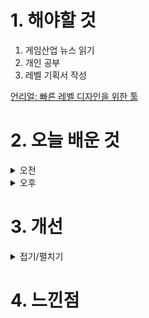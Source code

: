 
# 1. 해야할 것

1. 게임산업 뉴스 읽기 
2. 개인 공부  
3. 레벨 기획서 작성

[언리얼: 빠른 레벨 디자인을 위한 툴](https://www.youtube.com/watch?v=-GyDjoyBQ3o)



# 2. 오늘 배운 것


<details>
<summary>오전</summary>

## 오늘의 뉴스
■ 2024 LCK 스프링 시청 지표 '역대급', 410만 육박
'리그 오브 레전드(LoL)' 이스포츠의 한국 프로 리그를 주최하는 리그 오브 레전드 챔피언스 코리아(대표 오상헌, www.lolesports.com, 이하 'LCK')는 지난 4월 14일(일) 막을 내린 2024 LCK 스프링 스플릿이 '역대급' 시청지표 기록을 세웠다고 밝혔습니다. 지난 14일 서울 송파구 올림픽공원 KSPO돔에서 열린 2024 LCK 스프링 젠지와 T1의 결승전은 최고 동시 접속자 수(PCU; Peak Concurrent User) 4,089,951을 달성했습니다.

■ 게이머가 인정한 스텔라 블레이드, '유저 평점 1위' 
출시 전후 큰 관심과 함께 플레이한 유저들로부터 호평을 받고 있는 스텔라 블레이드가 게임 평점 웹사이트 메타 크리틱 유저 점수 9.2점을 기록, 주요 대작들과 함께 PS5 게임 중 가장 높은 점수를 기록하고 있습니다. 스텔라 블레이드는 이를 통해 매체 평점은 82점으로 'Generally Favorable' 평가를 받지만, 유저 평가는 'Universal Acclaim'를 기록 중입니다.

■ '드래곤 퀘스트X 오프라인', PS 버전 체험판 배포 
그 드래곤 퀘스트의 온라인 버전인 '드래곤 퀘스트 X'를 기반으로 한 '드래곤 퀘스트 X 다섯 종족의 각성 오프라인(이하 드래곤 퀘스트 X 오프라인)'의 PS5, PS4 한국어 체험판이 배포됐습니다. 체험판은 게임 초반부터 다섯 종족 중 한 종족으로 전생한 뒤 모험을 떠나기까지의 이야기를 다루고 있습니다.

■ '원스토어', 해피툭과 제휴해 대만 공략 나선다
게임, 앱 등 다양한 모바일콘텐츠를 서비스하는 앱마켓 원스토어㈜(대표 전동진, www.onestorecorp.com)가 대만 시장 본격 진출에 앞서 개발사를 대상으로 상품 등록을 받기 시작했다고 밝혔습니다. 원스토어는 이에 앞서 개발자 센터를 통해 대만 시장 진출을 희망하는 개발사들의 앱등록 절차를 시작했습니다.

■ '디제이맥스', 5월 오프라인에서 만나요
㈜네오위즈(공동대표 김승철, 배태근)는 디제이맥스 엔터테인먼트(DJMAX Entertainment)가 ‘디제이맥스 미라클: 드라이브(DJMAX MIRACLE: DRIVE)’ 오프라인 공연을 개최한다고 30일 밝혔습니다. 디제이맥스 엔터테인먼트가 주최하고, 하이네켄 코리아가 협찬합니다.

■ 갈라게임즈, Web3 PvP 게임 팬텀 아레나와 파트너십
갈라게임즈가 인기 Web3 PvP 게임 '팬텀 아레나'를 서비스 라인업에 추가합니다. 이번 파트너십은 갈라게임즈에 보다 많은 인기 게임을 유치하려는 갈라와 더 많은 블록체인에 자사의 게임을 서비스하려는 팬텀 아레나의 이
해관계가 맞아떨어지며 이뤄졌습니다.

■ 모바일 게임 매출 TOP20의 30%는 중국산 게임 
데이터플랫폼 기업 아이지에이웍스가 자사 데이터 분석 솔루션을 활용해 작성한 '국산 모바일 게임 리포트'를 공개했습니다. '라스트 워', '버섯커 키우기', 'WOS' 등의 게임들이 TOP5에 수시로 얼굴을 들이밀고 있으며, 개중에는 국산 모바일 MMORPG가 철옹성처럼 지키고 있었던 매출 1위 자리를 빼앗는 등 심상치 않은 행보를 보이고 있습니다.

■ 네이버 치지직, 5월 2일부터 '그리드' 적용 
네이버의 비디오 스트리밍 서비스 '치지직'이 오는 5월 2일부터 그리드(P2P)를 적용합니다. 치지직 팀은 더 많은 이들과 함께 하는 지속 가능한 서비스 제공을 위해 그리드 적용을 준비하고 있다며, 오는 5월 2일(목)부터 순차적으로 그리드를 적용할 계획이라고 전했습니다.

■ 게임 시장 공략 2막 연 디즈니, 이번엔 '에이리언' 
20세기 스튜디오의 대표 IP인 에이리언도 신작과 함께 오는 연말 제노모프의 공포를 전합니다. 디즈니 산하 20세기 스튜디오의 게임 퍼블리셔 20세기 게임즈는 서비오스가 개발 중인 에이리언 호러 게임 '에이리언: 로그 인커젼(Alien: Rogue Incursion)'을 공개했습니다.

■ [이슈] 한국소비자원, 넥슨 '메이플스토리 이슈' 집단분쟁조정 개시
소비자분쟁조정위원회(위원장 변웅재)는 넥슨코리아의 메이플스토리 게임 내 확률형 유료아이템(레드큐브, 블랙큐브)에 관한 집단분쟁조정 절차를 개시하기로 29일 결정했습니다. 집단분쟁조정 절차 개시 결정에 따라, 위원회는 5. 22.(수)까지 한국소비자원 홈페이지 및 일간신문 게재를 통해 절차 개시를 공고합니다.

■ 신작 슈팅 '아레나 브레이크아웃' 5월 CBT 실시
모어펀 스튜디오(MoreFun Studio)는 오는 5월 8일 PC게임 '아레나 브레이크아웃: 인피니트'의 1차 클로즈 베타 테스트(CBT)를 실시한다고 29일 밝혔습니다. 아레나 브레이크아웃: 인피니트는 다수의 수상 경력을 보유한 밀리터리 슈팅 게임 시리즈의 신작입니다.

■ 나우닷지지, NTT 디지털과 파트너십 계약 체결
글로벌 모바일 클라우드 기업 나우닷지지(대표 로젠 샤르마)는 일본 최대 통신사 NTT 도코모 그룹의 자회사인 'NTT 디지털(NTT Digital Inc.)'과 업무 협약(MOU)을 체결하고, 클라우드 모바일 게임 플랫폼 나우닷지지(now.gg)에 web3 월렛 서비스 '스크램베리 월렛(Scramberry WALLET)'을 정식으로 도입했다고 공식 발표했습니다. 우선, 스크램베리 월렛을 비즈니스용으로 활용함으로써 나우닷지지 플랫폼 유저들에게 더욱 안전한 게임 플레이를 제공할 수 있다고 확신한다"며 "나우닷지지는 NTT 도코모 그룹의 일원인 NTT 도코모 Ventures, Inc.가 투자한 회사로, 이번 제휴가 성공적인 결과를 얻을 수 있도록 그룹 차원에서 시너지를 모아, 한 단계 확장된 부가 가치 창
출을 목표로 하고 있다"고 설명했습니다.

■ 넥슨, FC 온라인&FC 모바일 제주도 교육여행 실시 
'2024 상반기 제주도 교육여행'은 오는 5월 한 달간 제주도에 방문하는 10대 이용자들을 대상으로 제주도 관광과 'FC 온라인', 'FC 모바일'을 활용한 이벤트 등을 진행해 즐거운 추억을 선사하는 프로그램입니다. 경기 전, 경기장 밖 광장에 'FC 온라인' 브랜드존을 마련해 넥슨캐시 및 BP 쿠폰을 제공하는 다양한 이벤트를 실시하며, 경기장 안에서는 'FC 온라인' 고등학교 대항전 'FC 하이스쿨' 오프라인 경기가 펼쳐집니다.

■ 위메이드 "미르2 ICC 중재 최종 승소, 국내 집행 문제없다"
위메이드 측은 "이미 ICC 중재에서 승소했습니다. 액토즈가 제기한 해당 중재판정에 대한 취소소송에 대해서도 싱가포르 법원이 액토즈의 주장을 모두 기각하고 해당 중재판정을 최종 확정한 만큼, 중국 및 국내에서의 승인 및 집행 절차에는 아무런 영향이 없다"면서 "더불어, 현재 위메이드가 진행 중인 미르의 전설 IP 사업에도 어떠한 변화를 줄 수 없는 판결이다"라고 전했습니다.

■ 넥슨, 블루 아카이브 X GS25 콜라보 5월 3일 실시
넥슨(공동 대표 강대현∙김정욱)은 서브컬처 게임 '블루 아카이브'에 GS25 제휴 이벤트를 5월 3일부터 실시한다고 밝혔습니다. 또한 '미카의 한입가득 딸기 롤케이크', '나기사의 티타임 얼그레이 모찌롤' 등 '블루 아카이브' 학생들의 특색에 맞는 특별 베이커리를 7월 31일까지 두 차례에 걸쳐 선보이며, 베이커리 구매 시 '블루 아카이브' 학생들의 다양한 일러스트가 새겨진 띠부띠부씰을 획득할 수 있습니다.

■ 넥슨, 템빨 IP 재해석한 '프로젝트T' 퍼블리싱한다 
넥슨(공동 대표 강대현∙김정욱)은 그레이게임즈(대표 최병천)에서 개발 중인 신규 MMORPG '프로젝트T'의 국내 및 글로벌 퍼블리싱 계약을 체결했다고 29일 밝혔습니다. 넥슨 최성욱 퍼블리싱라이브본부장은 "두터운 글로벌 팬층을 보유하고 있는 '템빨' IP 기반의 신작 '프로젝트T'를 국내 및 글로벌 이용자분들께 선보이게 되어 기쁘다"며, "넥슨이 쌓아온 퍼블리싱 역량과 그레이게임즈만의 MMORPG 개발 전문성을 바탕으로 IP 시너지를 극대화하는 게임을 선보일 것"이라고 밝혔습니다.

■ 액토즈, 미르의 전설2 연장 무효 소송서 '최종 승소'
액토즈소프트(대표 구오하이빈)는 2017년부터 7년간 지속되어온 '미르의 전설2 SLA 연장계약 무효확인 등 청구의 소'에서 대법원이 위메이드 측의 청구를 전부 기각하며 해당 연장계약의 유효성을 인정 받아 최종 승소했다고 29일 전했습니다. 해당 소송은 지난 2017년 6월 액토즈소프트가 셩취 측과 체결한 '미르의 전설2' 중국 독점 라이선스계약(SLA)의 연장에 대해, 해당 계약이 무효라고 주장하며 위메이드 측이 2017년 9월 서울중앙지방법원에 최초 제기했으며 해당 계약이 유효하다는 1심과 2심의 판결에 불복하고 대법원에 상고한 바 있습니다.

■ 트위치 철수 덕분? 'SOOP', 1분기 호실적 기록 
SOOP은 연결 기준 2024년 1분기 매출액, 영업이익, 당기순이익이 각각 950억 원, 287억 원, 248억 원을 기록했다고 29일(월) 공시했습니다. 매출액, 영업이익, 당기순이익은 전년 동기 대비 각각 +31%, +56%, +50%, 성장했고, 전 분기 대비로는 비수기임에도 불구하고 -5%, +9%, +55%를 기록했습니다.

■ '우마무스메 열혈 우당탕탕 대감사제!' 8월 30일 출시
우마무스메 프리티 더비의 IP를 활용한 스핀오프 게임 신작, '우마무스메 프리티 더비 열혈 우당탕탕 대감사제!(이하 열혈우마)'의 정식 출시일 정보가 공개됐습니다. 열혈우마는 오는 8월 30일에 정식 출시될 예정입니다.
</details>

<details>
<summary>오후</summary>


</details>

# 3. 개선


<details>
<summary>접기/펼치기</summary>


</details>



# 4. 느낀점


